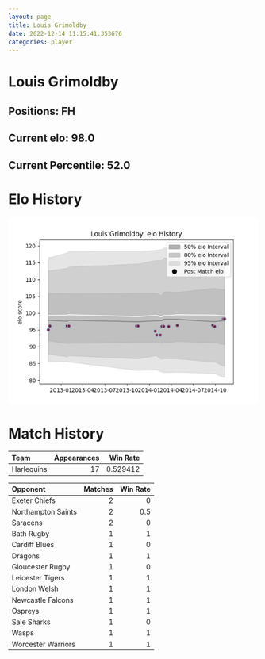 ```yaml
---  
layout: page  
title: Louis Grimoldby  
date: 2022-12-14 11:15:41.353676  
categories: player  
---
```

# Louis Grimoldby

## Positions: FH

## Current elo: 98.0

## Current Percentile: 52.0

# Elo History


![elo history](history_LouisGrimoldby.png)
# Match History


| Team       |   Appearances |   Win Rate |
|:-----------|--------------:|-----------:|
| Harlequins |            17 |   0.529412 |

| Opponent           |   Matches |   Win Rate |
|:-------------------|----------:|-----------:|
| Exeter Chiefs      |         2 |        0   |
| Northampton Saints |         2 |        0.5 |
| Saracens           |         2 |        0   |
| Bath Rugby         |         1 |        1   |
| Cardiff Blues      |         1 |        0   |
| Dragons            |         1 |        1   |
| Gloucester Rugby   |         1 |        0   |
| Leicester Tigers   |         1 |        1   |
| London Welsh       |         1 |        1   |
| Newcastle Falcons  |         1 |        1   |
| Ospreys            |         1 |        1   |
| Sale Sharks        |         1 |        0   |
| Wasps              |         1 |        1   |
| Worcester Warriors |         1 |        1   |